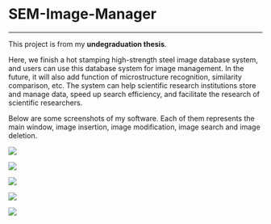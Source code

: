 # SEM-Image-Manager

---

This project is from my **undegraduation thesis**.

Here, we finish a hot stamping high-strength steel image database system, and users can use this database system for image management. In the future, it will also add function of microstructure recognition, similarity comparison, etc. The system can help scientific research institutions store and manage data, speed up search efficiency, and facilitate the research of scientific researchers.

Below are some screenshots of my software. Each of them represents the main window, image insertion, image modification, image search and image deletion.



![](/Users/gaoshangdai/Downloads/毕设所有资料%202/论文图片/MainPanel.png)

![](/Users/gaoshangdai/Downloads/毕设所有资料%202/论文图片/Insert_1.png)

![](/Users/gaoshangdai/Downloads/毕设所有资料%202/论文图片/Modify_1.png)

![](/Users/gaoshangdai/Downloads/毕设所有资料%202/论文图片/Search_4.png)

![](/Users/gaoshangdai/Downloads/毕设所有资料%202/论文图片/Delete.png)